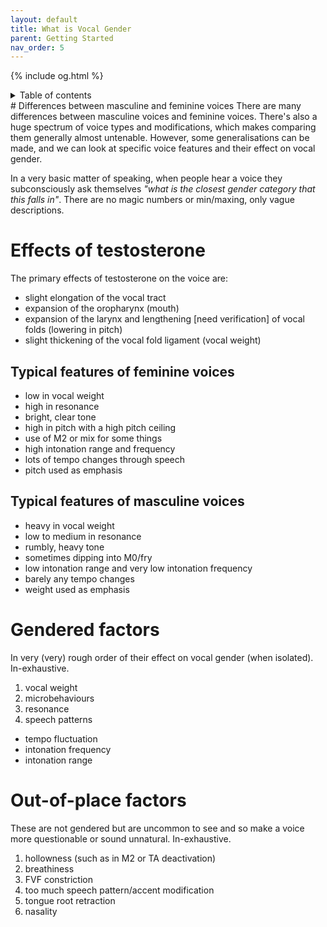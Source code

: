 ```yaml
---
layout: default
title: What is Vocal Gender
parent: Getting Started
nav_order: 5
---
```

{% include og.html %}
<details closed markdown="block">
  <summary>
    Table of contents
  </summary>
{: .text-delta }
1. TOC
{:toc}
</details>
# Differences between masculine and feminine voices
There are many differences between masculine voices and feminine voices.
There's also a huge spectrum of voice types and modifications, which makes comparing them generally almost untenable. However, some generalisations can be made, and we can look at specific voice features and their effect on vocal gender.

In a very basic matter of speaking, when people hear a voice they subconsciously ask themselves <i class="hlblue">"what is the closest gender category that this falls in"</i>. There are no magic numbers or min/maxing, only vague descriptions.

# Effects of testosterone
The primary effects of testosterone on the voice are:
- slight elongation of the vocal tract
- expansion of the oropharynx (mouth)
- expansion of the larynx and lengthening \[need verification\] of vocal folds (lowering in pitch)
- slight thickening of the vocal fold ligament (vocal weight)

## Typical features of feminine voices
- low in vocal weight
- high in resonance
- bright, clear tone
- high in pitch with a high pitch ceiling
- use of M2 or mix for some things
- high intonation range and frequency
- lots of tempo changes through speech
- pitch used as emphasis
## Typical features of masculine voices
- heavy in vocal weight
- low to medium in resonance
- rumbly, heavy tone
- sometimes dipping into M0/fry
- low intonation range and very low intonation frequency
- barely any tempo changes
- weight used as emphasis

# Gendered factors
In very (very) rough order of their effect on vocal gender (when isolated). In-exhaustive.
1. vocal weight
2. microbehaviours
3. resonance
4. speech patterns
  - tempo fluctuation
  - intonation frequency
  - intonation range

# Out-of-place factors
These are not gendered but are uncommon to see and so make a voice more questionable or sound unnatural. In-exhaustive.
1. hollowness (such as in M2 or TA deactivation)
2. breathiness
3. FVF constriction
4. too much speech pattern/accent modification
5. tongue root retraction
6. nasality




<!--  -->
